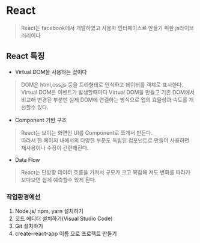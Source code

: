 # React  
>React는 facebook에서 개발하였고 사용자 인터페이스르 만들기 위한 js라이브러리이다
  
## React 특징  
- Virtual DOM을 사용하는 겄이다
> DOM은 html,css,js 등을 트리형태로 인식하고 데이터를 객체로 표시한다. Virtual DOM은 이벤트가 발생할때마다 Virtual DOM을 만들고 기존 DOM에서 비교해 변경된 부분만 
실제 DOM에 연결하는 방식으로 앱의 효율성과 속도를 개선할수 있다.

- Component 기반 구조
> React는 보이는 화면인 UI를 Component로 쪼개서 만든다.<br>따라서 한 페이지 내에서의 다양한 부분도 독립된 컴포넌트로 만들어 사용하면 재사용이나 수정이 간편해진다.

- Data Flow
>React는 단방향 데이터 흐름을 가져서 규모가 크고 복잡해 져도 변화를 따라가 보다보면 쉽게 예측할수 있게 된다.

### 작업환경에선
1. Node.js/ npm, yarn 설치하기
2. 코드 에디터 설치하기(Visual Studio Code)
3. Git 설치하기
4. create-react-app 이름 으로 프로젝트 만들기
 
